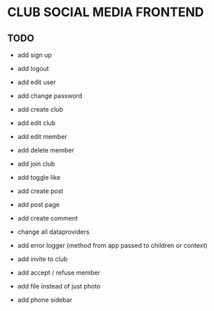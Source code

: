 # CLUB SOCIAL MEDIA FRONTEND

## TODO

- add sign up
- add logout
- add edit user
- add change password

- add create club
- add edit club
- add edit member
- add delete member
- add join club

- add toggle like
- add create post
- add post page
- add create comment

- change all dataproviders
- add error logger (method from app passed to children or context)
- add invite to club
- add accept / refuse member

- add file instead of just photo
- add phone sidebar
